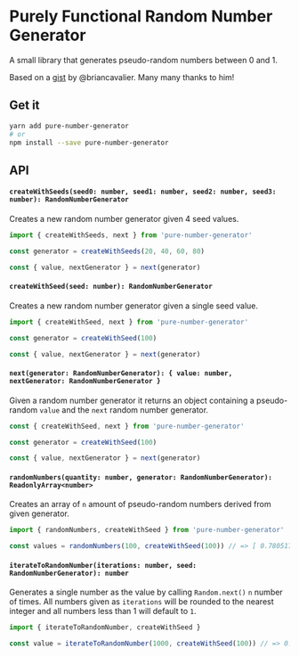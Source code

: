 # Purely Functional Random Number Generator

A small library that generates pseudo-random numbers between 0 and 1.

Based on a [gist](https://gist.github.com/briancavalier/f71314fcff5e7870608e) by @briancavalier.
Many many thanks to him!

## Get it

```sh
yarn add pure-number-generator
# or
npm install --save pure-number-generator
```

## API

#### `createWithSeeds(seed0: number, seed1: number, seed2: number, seed3: number): RandomNumberGenerator`

Creates a new random number generator given 4 seed values.

```typescript
import { createWithSeeds, next } from 'pure-number-generator'

const generator = createWithSeeds(20, 40, 60, 80)

const { value, nextGenerator } = next(generator)
```

#### `createWithSeed(seed: number): RandomNumberGenerator`

Creates a new random number generator given a single seed value.

```typescript
import { createWithSeed, next } from 'pure-number-generator'

const generator = createWithSeed(100)

const { value, nextGenerator } = next(generator)
```

#### `next(generator: RandomNumberGenerator): { value: number, nextGenerator: RandomNumberGenerator }`

Given a random number generator it returns an object containing a pseudo-random `value` and
the `next` random number generator.

```typescript
const { createWithSeed, next } from 'pure-number-generator'

const generator = createWithSeed(100)

const { value, nextGenerator } = next(generator)
```

#### `randomNumbers(quantity: number, generator: RandomNumberGenerator): ReadonlyArray<number>`

Creates an array of `n` amount of pseudo-random numbers derived from given generator.

```typescript
import { randomNumbers, createWithSeed } from 'pure-number-generator'

const values = randomNumbers(100, createWithSeed(100)) // => [ 0.7805178083945066, ... ] 100 items
```

#### `iterateToRandomNumber(iterations: number, seed: RandomNumberGenerator): number`

Generates a single number as the value by calling `Random.next()` `n` number of
times. All numbers given as `iterations` will be rounded to the nearest integer and
all numbers less than 1 will default to `1`.

```typescript
import { iterateToRandomNumber, createWithSeed }

const value = iterateToRandomNumber(1000, createWithSeed(100)) // => 0.5745331489015371
```